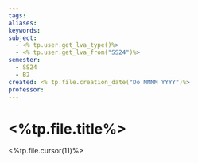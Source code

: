 ```yaml
---
tags: 
aliases: 
keywords: 
subject:
  - <% tp.user.get_lva_type()%>
  - <% tp.user.get_lva_from("SS24")%>
semester:
  - SS24
  - B2
created: <% tp.file.creation_date("Do MMMM YYYY")%>
professor:
---
```

 

# <%tp.file.title%>

<%tp.file.cursor(11)%>